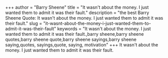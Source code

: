 +++
author = "Barry Sheene"
title = "It wasn't about the money. I just wanted them to admit it was their fault."
description = "the best Barry Sheene Quote: It wasn't about the money. I just wanted them to admit it was their fault."
slug = "it-wasnt-about-the-money-i-just-wanted-them-to-admit-it-was-their-fault"
keywords = "It wasn't about the money. I just wanted them to admit it was their fault.,barry sheene,barry sheene quotes,barry sheene quote,barry sheene sayings,barry sheene saying,quotes, sayings,quote, saying, motivation"
+++
It wasn't about the money. I just wanted them to admit it was their fault.
